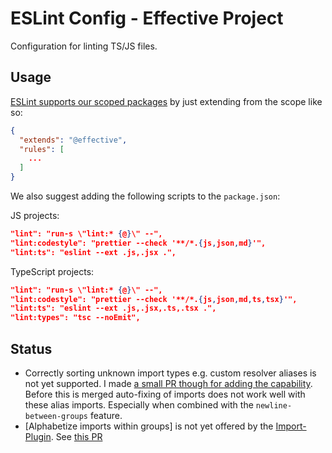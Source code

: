 # ESLint Config - Effective Project

Configuration for linting TS/JS files.

## Usage

[ESLint supports our scoped packages](https://eslint.org/docs/developer-guide/shareable-configs#npm-scoped-modules) by just extending from the scope like so:

```json
{
  "extends": "@effective",
  "rules": [
    ...
  ]
}
```

We also suggest adding the following scripts to the `package.json`:

JS projects:

```json
"lint": "run-s \"lint:* {@}\" --",
"lint:codestyle": "prettier --check '**/*.{js,json,md}'",
"lint:ts": "eslint --ext .js,.jsx .",
```

TypeScript projects:

```json
"lint": "run-s \"lint:* {@}\" --",
"lint:codestyle": "prettier --check '**/*.{js,json,md,ts,tsx}'",
"lint:ts": "eslint --ext .js,.jsx,.ts,.tsx .",
"lint:types": "tsc --noEmit",
```

## Status

- Correctly sorting unknown import types e.g. custom resolver aliases is not yet supported. I made [a small PR though for adding the capability](https://github.com/benmosher/eslint-plugin-import/pull/1375). Before this is merged auto-fixing of imports does not work well with these alias imports. Especially when combined with the `newline-between-groups` feature.
- [Alphabetize imports within groups] is not yet offered by the [Import-Plugin](https://github.com/benmosher/eslint-plugin-import). See [this PR](https://github.com/benmosher/eslint-plugin-import/pull/1105)
